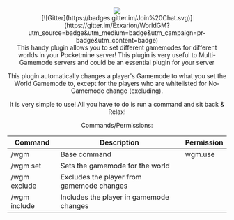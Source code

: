 <center><img src="http://i1279.photobucket.com/albums/y523/textcraft/Jan%202015%20-%201/db3512f64aadd5bf2a5ff189ed6dbea3a8e50bf12672ff257371a2dcbe8169d533bba765cd9815c180895aefd8787b8bd904f9403d939def1d6b39dda5ba1b81122440428d42_zps7e1223af.png"> </img>



</br>
<center>[![Gitter](https://badges.gitter.im/Join%20Chat.svg)](https://gitter.im/Exxarion/WorldGM?utm_source=badge&utm_medium=badge&utm_campaign=pr-badge&utm_content=badge)
</br>


<center>This handy plugin allows you to set different gamemodes for different worlds in your Pocketmine server! This plugin is very useful to Multi-Gamemode servers and could be an essential plugin for your server

This plugin automatically changes a player's Gamemode to what you set the World Gamemode to, except for the players who are whitelisted for No-Gamemode change (excluding).

It is very simple to use! All you have to do is run a command and sit back & Relax!

Commands/Permissions:

Command  | Description | Permission
------------- | ------------- | -------------
/wgm  | Base command | wgm.use
/wgm set <world> <gamemode>  | Sets the gamemode for the world
/wgm exclude <player> | Excludes the player from gamemode changes
/wgm include <player> | Includes the player in gamemode changes

